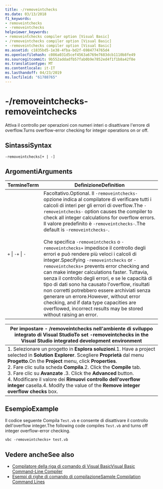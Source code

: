 ```yaml
---
title: -/removeintchecks
ms.date: 03/13/2018
f1_keywords:
- removeintchecks
- -removeintchecks
helpviewer_keywords:
- removeintchecks compiler option [Visual Basic]
- /removeintchecks compiler option [Visual Basic]
- -removeintchecks compiler option [Visual Basic]
ms.assetid: c1835bd5-1e38-4fba-bd2f-6984774765d4
ms.openlocfilehash: c086a031d5cef4563a6769e7683dcb1110b8fe49
ms.sourcegitcommit: 9b552addadfb57fab0b9e7852ed4f1f1b8a42f8e
ms.translationtype: MT
ms.contentlocale: it-IT
ms.lasthandoff: 04/23/2019
ms.locfileid: "61788765"
---
```

# <a name="-removeintchecks"></a><span data-ttu-id="57107-102">-/removeintchecks</span><span class="sxs-lookup"><span data-stu-id="57107-102">-removeintchecks</span></span>
<span data-ttu-id="57107-103">Attiva il controllo per operazioni con numeri interi o disattivare l'errore di overflow.</span><span class="sxs-lookup"><span data-stu-id="57107-103">Turns overflow-error checking for integer operations on or off.</span></span>  
  
## <a name="syntax"></a><span data-ttu-id="57107-104">Sintassi</span><span class="sxs-lookup"><span data-stu-id="57107-104">Syntax</span></span>  
  
```  
-removeintchecks[+ | -]  
```  
  
## <a name="arguments"></a><span data-ttu-id="57107-105">Argomenti</span><span class="sxs-lookup"><span data-stu-id="57107-105">Arguments</span></span>  
  
|<span data-ttu-id="57107-106">Termine</span><span class="sxs-lookup"><span data-stu-id="57107-106">Term</span></span>|<span data-ttu-id="57107-107">Definizione</span><span class="sxs-lookup"><span data-stu-id="57107-107">Definition</span></span>|  
|---|---|  
|<span data-ttu-id="57107-108">`+` &#124; `-`</span><span class="sxs-lookup"><span data-stu-id="57107-108">`+` &#124; `-`</span></span>|<span data-ttu-id="57107-109">Facoltativo.</span><span class="sxs-lookup"><span data-stu-id="57107-109">Optional.</span></span> <span data-ttu-id="57107-110">Il `-removeintchecks-` opzione indica al compilatore di verificare tutti i calcoli di interi per gli errori di overflow.</span><span class="sxs-lookup"><span data-stu-id="57107-110">The `-removeintchecks-` option causes the compiler to check all integer calculations for overflow errors.</span></span> <span data-ttu-id="57107-111">Il valore predefinito è `-removeintchecks-`.</span><span class="sxs-lookup"><span data-stu-id="57107-111">The default is `-removeintchecks-`.</span></span><br /><br /> <span data-ttu-id="57107-112">Che specifica `-removeintchecks` o `-removeintchecks+` impedisce il controllo degli errori e può rendere più veloci i calcoli di integer.</span><span class="sxs-lookup"><span data-stu-id="57107-112">Specifying `-removeintchecks` or `-removeintchecks+` prevents error checking and can make integer calculations faster.</span></span> <span data-ttu-id="57107-113">Tuttavia, senza il controllo degli errori, e se le capacità di tipo di dati sono ha causato l'overflow, risultati non corretti potrebbero essere archiviati senza generare un errore.</span><span class="sxs-lookup"><span data-stu-id="57107-113">However, without error checking, and if data type capacities are overflowed, incorrect results may be stored without raising an error.</span></span>|  
  
|<span data-ttu-id="57107-114">Per impostare - /removeintchecks nell'ambiente di sviluppo integrato di Visual Studio</span><span class="sxs-lookup"><span data-stu-id="57107-114">To set -removeintchecks in the Visual Studio integrated development environment</span></span>|  
|---|  
|<span data-ttu-id="57107-115">1.  Selezionare un progetto in **Esplora soluzioni**.</span><span class="sxs-lookup"><span data-stu-id="57107-115">1.  Have a project selected in **Solution Explorer**.</span></span> <span data-ttu-id="57107-116">Scegliere **Proprietà** dal menu **Progetto**.</span><span class="sxs-lookup"><span data-stu-id="57107-116">On the **Project** menu, click **Properties**.</span></span> <br /><span data-ttu-id="57107-117">2.  Fare clic sulla scheda **Compila**.</span><span class="sxs-lookup"><span data-stu-id="57107-117">2.  Click the **Compile** tab.</span></span><br /><span data-ttu-id="57107-118">3.  Fare clic su **Avanzate** .</span><span class="sxs-lookup"><span data-stu-id="57107-118">3.  Click the **Advanced** button.</span></span><br /><span data-ttu-id="57107-119">4.  Modificare il valore dei **Rimuovi controllo dell'overflow integer** casella.</span><span class="sxs-lookup"><span data-stu-id="57107-119">4.  Modify the value of the **Remove integer overflow checks** box.</span></span>|  
  
## <a name="example"></a><span data-ttu-id="57107-120">Esempio</span><span class="sxs-lookup"><span data-stu-id="57107-120">Example</span></span>  
 <span data-ttu-id="57107-121">Il codice seguente Compila `Test.vb` e consente di disattivare il controllo dell'overflow integer.</span><span class="sxs-lookup"><span data-stu-id="57107-121">The following code compiles `Test.vb` and turns off integer overflow-error checking.</span></span>  
  
```console
vbc -removeintchecks+ test.vb  
```  
  
## <a name="see-also"></a><span data-ttu-id="57107-122">Vedere anche</span><span class="sxs-lookup"><span data-stu-id="57107-122">See also</span></span>

- [<span data-ttu-id="57107-123">Compilatore della riga di comando di Visual Basic</span><span class="sxs-lookup"><span data-stu-id="57107-123">Visual Basic Command-Line Compiler</span></span>](../../../visual-basic/reference/command-line-compiler/index.md)
- [<span data-ttu-id="57107-124">Esempi di righe di comando di compilazione</span><span class="sxs-lookup"><span data-stu-id="57107-124">Sample Compilation Command Lines</span></span>](../../../visual-basic/reference/command-line-compiler/sample-compilation-command-lines.md)
